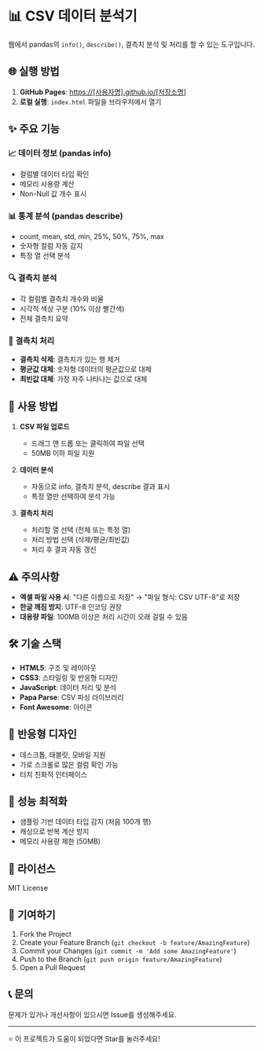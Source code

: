 # 📊 CSV 데이터 분석기

웹에서 pandas의 `info()`, `describe()`, 결측치 분석 및 처리를 할 수 있는 도구입니다.

## 🌐 **실행 방법**

1. **GitHub Pages**: [https://[사용자명].github.io/[저장소명]](https://github.com)
2. **로컬 실행**: `index.html` 파일을 브라우저에서 열기

## ✨ **주요 기능**

### 📈 **데이터 정보 (pandas info)**
- 컬럼별 데이터 타입 확인
- 메모리 사용량 계산
- Non-Null 값 개수 표시

### 📊 **통계 분석 (pandas describe)**
- count, mean, std, min, 25%, 50%, 75%, max
- 숫자형 컬럼 자동 감지
- 특정 열 선택 분석

### 🔍 **결측치 분석**
- 각 컬럼별 결측치 개수와 비율
- 시각적 색상 구분 (10% 이상 빨간색)
- 전체 결측치 요약

### 🧹 **결측치 처리**
- **결측치 삭제**: 결측치가 있는 행 제거
- **평균값 대체**: 숫자형 데이터의 평균값으로 대체
- **최빈값 대체**: 가장 자주 나타나는 값으로 대체

## 🚀 **사용 방법**

1. **CSV 파일 업로드**
   - 드래그 앤 드롭 또는 클릭하여 파일 선택
   - 50MB 이하 파일 지원

2. **데이터 분석**
   - 자동으로 info, 결측치 분석, describe 결과 표시
   - 특정 열만 선택하여 분석 가능

3. **결측치 처리**
   - 처리할 열 선택 (전체 또는 특정 열)
   - 처리 방법 선택 (삭제/평균/최빈값)
   - 처리 후 결과 자동 갱신

## ⚠️ **주의사항**

- **엑셀 파일 사용 시**: "다른 이름으로 저장" → "파일 형식: CSV UTF-8"로 저장
- **한글 깨짐 방지**: UTF-8 인코딩 권장
- **대용량 파일**: 100MB 이상은 처리 시간이 오래 걸릴 수 있음

## 🛠️ **기술 스택**

- **HTML5**: 구조 및 레이아웃
- **CSS3**: 스타일링 및 반응형 디자인
- **JavaScript**: 데이터 처리 및 분석
- **Papa Parse**: CSV 파싱 라이브러리
- **Font Awesome**: 아이콘

## 📱 **반응형 디자인**

- 데스크톱, 태블릿, 모바일 지원
- 가로 스크롤로 많은 컬럼 확인 가능
- 터치 친화적 인터페이스

## 🔧 **성능 최적화**

- 샘플링 기반 데이터 타입 감지 (처음 100개 행)
- 캐싱으로 반복 계산 방지
- 메모리 사용량 제한 (50MB)

## 📄 **라이선스**

MIT License

## 🤝 **기여하기**

1. Fork the Project
2. Create your Feature Branch (`git checkout -b feature/AmazingFeature`)
3. Commit your Changes (`git commit -m 'Add some AmazingFeature'`)
4. Push to the Branch (`git push origin feature/AmazingFeature`)
5. Open a Pull Request

## 📞 **문의**

문제가 있거나 개선사항이 있으시면 Issue를 생성해주세요.

---

⭐ 이 프로젝트가 도움이 되었다면 Star를 눌러주세요! 